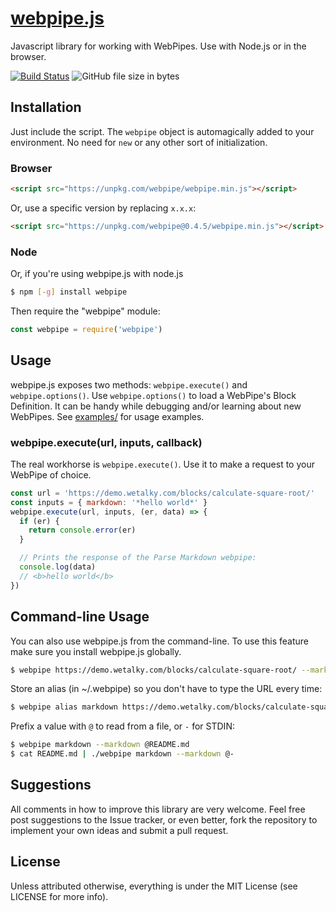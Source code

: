 # [webpipe.js](https://github.com/webpipes/webpipe.js)

Javascript library for working with WebPipes. Use with Node.js or in the
browser.

[![Build
Status](https://api.travis-ci.org/webpipes/webpipe.js.svg?branch=master)](https://travis-ci.org/webpipes/webpipe.js)
![GitHub file size in bytes](https://img.shields.io/github/size/webpipes/webpipe.js/webpipe.min.js.svg)

## Installation

Just include the script. The `webpipe` object is automagically added to your
environment. No need for `new` or any other sort of initialization.

### Browser

```html
<script src="https://unpkg.com/webpipe/webpipe.min.js"></script>
```

Or, use a specific version by replacing <code>x.x.x</code>:

```html
<script src="https://unpkg.com/webpipe@0.4.5/webpipe.min.js"></script>
```

### Node

Or, if you're using webpipe.js with node.js

```sh
$ npm [-g] install webpipe
```

Then require the "webpipe" module:

```javascript
const webpipe = require('webpipe')
```

## Usage

webpipe.js exposes two methods: `webpipe.execute()` and `webpipe.options()`. Use
`webpipe.options()` to load a WebPipe's Block Definition. It can be handy while
debugging and/or learning about new WebPipes. See
[examples/](https://github.com/webpipes/webpipe.js/blob/master/examples/) for
usage examples.

### webpipe.execute(url, inputs, callback)

The real workhorse is `webpipe.execute()`. Use it to make a request to your
WebPipe of choice.

```javascript
const url = 'https://demo.wetalky.com/blocks/calculate-square-root/'
const inputs = { markdown: '*hello world*' }
webpipe.execute(url, inputs, (er, data) => {
  if (er) {
    return console.error(er)
  }

  // Prints the response of the Parse Markdown webpipe:
  console.log(data)
  // <b>hello world</b>
})
```

## Command-line Usage

You can also use webpipe.js from the command-line. To use this feature make sure
you install webpipe.js globally.

```sh
$ webpipe https://demo.wetalky.com/blocks/calculate-square-root/ --markdown "*hello world*"
```

Store an alias (in ~/.webpipe) so you don't have to type the URL every time:

```sh
$ webpipe alias markdown https://demo.wetalky.com/blocks/calculate-square-root/
```

Prefix a value with `@` to read from a file, or `-` for STDIN:

```sh
$ webpipe markdown --markdown @README.md
$ cat README.md | ./webpipe markdown --markdown @-
```

## Suggestions

All comments in how to improve this library are very welcome. Feel free post
suggestions to the Issue tracker, or even better, fork the repository to
implement your own ideas and submit a pull request.

## License

Unless attributed otherwise, everything is under the MIT License (see LICENSE
for more info).
